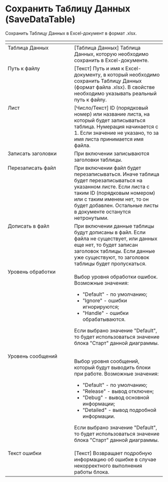 # Сохранить Таблицу Данных (SaveDataTable)

Сохранить Таблицу Данных в Excel-документ в формат .xlsx.

<table data-header-hidden><thead><tr><th width="229" valign="top"></th><th width="318" valign="top"></th></tr></thead><tbody><tr><td valign="top">Таблица Данных</td><td valign="top">[Таблица Данных] Таблица Данных, которую необходимо сохранить в Excel-документе.</td></tr><tr><td valign="top">Путь к файлу</td><td valign="top">[Текст] Путь и имя к Excel-документу, в который необходимо сохранить Таблицу Данных (формат файла .xlsx). В свойстве необходимо указывать реальный путь к файлу.</td></tr><tr><td valign="top">Лист</td><td valign="top">[Число/Текст] ID (порядковый номер) или название листа, на который будет записываться таблица. Нумерация начинается с 1. Если значение не указано, то за имя листа принимается имя файла.</td></tr><tr><td valign="top">Записать заголовки</td><td valign="top">При включении записываются заголовки таблицы.</td></tr><tr><td valign="top">Перезаписать файл</td><td valign="top">При включении файл будет перезаписываться. Иначе таблица будет перезаписываться на указанном листе. Если листа с таким ID (порядковым номером) или с таким именем нет, то он будет добавлен. Остальные листы в документе останутся нетронутыми.</td></tr><tr><td valign="top">Дописать в файл</td><td valign="top">При включении данные таблицы будут дописаны в файл. Если файла не существует, или данных еще нет, то будет записан заголовок таблицы. Если данные уже существуют, то заголовок таблицы будет пропускаться.</td></tr><tr><td valign="top">Уровень обработки</td><td valign="top"><p>Выбор уровня обработки ошибок. Возможные значения: </p><ul><li>"Default" - по умолчанию; </li><li>"Ignore" - ошибки игнорируются; </li><li>"Handle" - ошибки обрабатываются. </li></ul><p>Если выбрано значение "Default", то будет использоваться значение блока "Старт" данной диаграммы.</p></td></tr><tr><td valign="top">Уровень сообщений</td><td valign="top"><p>Выбор уровня сообщений, который будут выводить блоки при работе. Возможные значения: </p><ul><li>"Default" - по умолчанию; </li><li>"Release" - вывод отключен; </li><li>"Debug" - вывод основной информации; </li><li>"Detailed" - вывод подробной информации. </li></ul><p>Если выбрано значение "Default", то будет использоваться значение блока "Старт" данной диаграммы.</p></td></tr><tr><td valign="top">Текст ошибки</td><td valign="top">[Текст] Возвращает подробную информацию об ошибке в случае некорректного выполнения работы блока.</td></tr></tbody></table>
